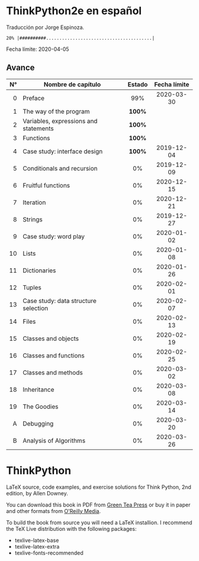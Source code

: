 ThinkPython2e en español
========================

Traducción por Jorge Espinoza.

`20% |##########........................................|`

Fecha límite: 2020-04-05

## **Avance**

| N° | Nombre de capítulo                        | Estado        | Fecha límite |
|---:|-------------------------------------------|:-------------:|:------------:|
| 0  | Preface                                   | 99%           | 2020-03-30   |
| 1  | The way of the program                    | **100%**      |              |
| 2  | Variables, expressions and statements     | **100%**      |              |
| 3  | Functions                                 | **100%**      |              |
| 4  | Case study: interface design              | **100%**      | 2019-12-04   |
| 5  | Conditionals and recursion                | 0%            | 2019-12-09   |
| 6  | Fruitful functions                        | 0%            | 2020-12-15   |
| 7  | Iteration                                 | 0%            | 2020-12-21   |
| 8  | Strings                                   | 0%            | 2019-12-27   |
| 9  | Case study: word play                     | 0%            | 2020-01-02   |
| 10 | Lists                                     | 0%            | 2020-01-08   |
| 11 | Dictionaries                              | 0%            | 2020-01-26   |
| 12 | Tuples                                    | 0%            | 2020-02-01   |
| 13 | Case study: data structure selection      | 0%            | 2020-02-07   |
| 14 | Files                                     | 0%            | 2020-02-13   |
| 15 | Classes and objects                       | 0%            | 2020-02-19   |
| 16 | Classes and functions                     | 0%            | 2020-02-25   |
| 17 | Classes and methods                       | 0%            | 2020-03-02   |
| 18 | Inheritance                               | 0%            | 2020-03-08   |
| 19 | The Goodies                               | 0%            | 2020-03-14   |
| A  | Debugging                                 | 0%            | 2020-03-20   |
| B  | Analysis of Algorithms                    | 0%            | 2020-03-26   |



ThinkPython
===========

LaTeX source, code examples, and exercise solutions for Think Python, 2nd edition, by Allen Downey.

You can download this book in PDF from [Green Tea Press](http://greenteapress.com/wp/think-python-2e/) or buy it in paper and other formats from [O'Reilly Media](http://shop.oreilly.com/product/0636920045267.do).

To build the book from source you will need a LaTeX installion.  I recommend the TeX Live distribution with the following packages:

* texlive-latex-base
* texlive-latex-extra
* texlive-fonts-recommended

